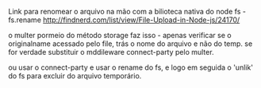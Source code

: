 
Link para renomear o arquivo na mão com a bilioteca nativa do node fs - fs.rename 
http://findnerd.com/list/view/File-Upload-in-Node-js/24170/

o multer pormeio do método storage faz isso - apenas verificar se o originalname acessado pelo file, trás o nome do arquivo e não do temp. se for verdade substituir o mddileware connect-party
pelo multer.

ou usar o connect-party e usar o rename do fs, e logo em seguida o 'unlik' do fs para excluir do arquivo temporário.